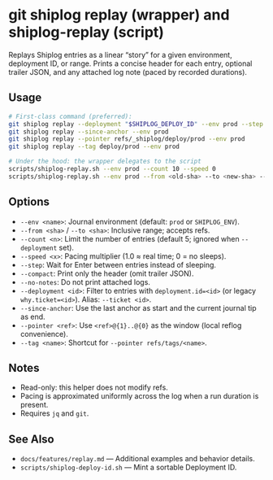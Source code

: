 # git shiplog replay (wrapper) and shiplog-replay (script)

Replays Shiplog entries as a linear “story” for a given environment, deployment ID, or range. Prints a concise header for each entry, optional trailer JSON, and any attached log note (paced by recorded durations).

## Usage

```bash
# First-class command (preferred):
git shiplog replay --deployment "$SHIPLOG_DEPLOY_ID" --env prod --step
git shiplog replay --since-anchor --env prod
git shiplog replay --pointer refs/_shiplog/deploy/prod --env prod
git shiplog replay --tag deploy/prod --env prod

# Under the hood: the wrapper delegates to the script
scripts/shiplog-replay.sh --env prod --count 10 --speed 0
scripts/shiplog-replay.sh --env prod --from <old-sha> --to <new-sha> --step
```

## Options

- `--env <name>`: Journal environment (default: `prod` or `SHIPLOG_ENV`).
- `--from <sha>` / `--to <sha>`: Inclusive range; accepts refs.
- `--count <n>`: Limit the number of entries (default 5; ignored when `--deployment` set).
- `--speed <x>`: Pacing multiplier (1.0 ≈ real time; 0 = no sleeps).
- `--step`: Wait for Enter between entries instead of sleeping.
- `--compact`: Print only the header (omit trailer JSON).
- `--no-notes`: Do not print attached logs.
- `--deployment <id>`: Filter to entries with `deployment.id=<id>` (or legacy `why.ticket=<id>`). Alias: `--ticket <id>`.
- `--since-anchor`: Use the last anchor as start and the current journal tip as end.
- `--pointer <ref>`: Use `<ref>@{1}..@{0}` as the window (local reflog convenience).
- `--tag <name>`: Shortcut for `--pointer refs/tags/<name>`.

## Notes

- Read-only: this helper does not modify refs.
- Pacing is approximated uniformly across the log when a run duration is present.
- Requires `jq` and `git`.

## See Also

- `docs/features/replay.md` — Additional examples and behavior details.
- `scripts/shiplog-deploy-id.sh` — Mint a sortable Deployment ID.

